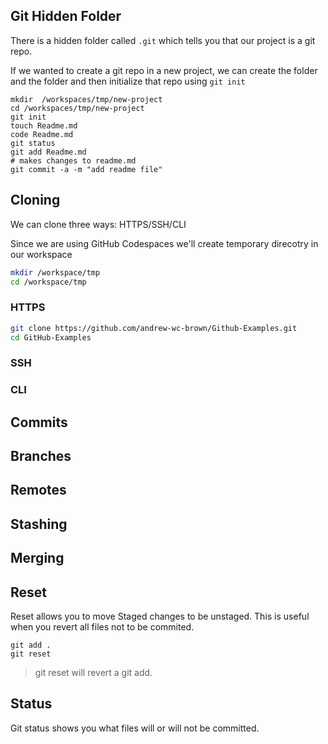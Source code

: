 ## Git Hidden Folder

There is a hidden folder called `.git` which tells you that our project is a git repo. 

If we wanted to create a git repo in a new project, we can create the folder and the folder and then initialize that repo using `git init`

```
mkdir  /workspaces/tmp/new-project
cd /workspaces/tmp/new-project
git init
touch Readme.md
code Readme.md
git status
git add Readme.md
# makes changes to readme.md
git commit -a -m "add readme file"
```


## Cloning
We can clone three ways: HTTPS/SSH/CLI

Since we are using GitHub Codespaces we'll create temporary direcotry in our workspace

```sh
mkdir /workspace/tmp
cd /workspace/tmp
```


### HTTPS
```sh
git clone https://github.com/andrew-wc-brown/Github-Examples.git
cd GitHub-Examples
```

### SSH
### CLI

## Commits

## Branches

## Remotes

## Stashing

## Merging

## Reset

Reset allows you to move Staged changes to be unstaged.
This is useful when you revert all files not to be commited. 

```
git add . 
git reset
```
>git reset will revert a git add.  

## Status

Git status shows you what files will or will not be committed. 